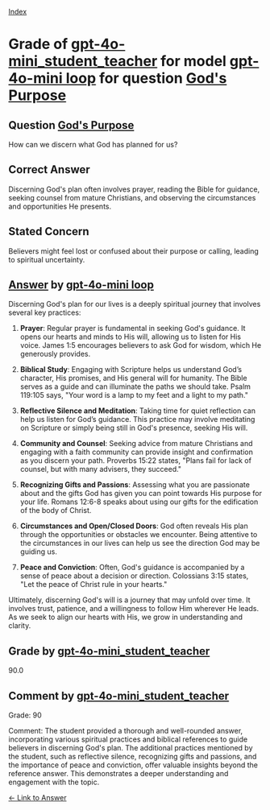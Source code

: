 
[Index](../../../../index.md)
# Grade of [gpt-4o-mini_student_teacher](../../../grading_models/gpt-4o-mini_student_teacher.md) for model [gpt-4o-mini loop](../../../answering_models/gpt-4o-mini_loop.md) for question [God's Purpose](../../../questions/God_s_Purpose.md)

## Question [God's Purpose](../../../questions/God_s_Purpose.md)
How can we discern what God has planned for us?

## Correct Answer
Discerning God's plan often involves prayer, reading the Bible for guidance, seeking counsel from mature Christians, and observing the circumstances and opportunities He presents.

## Stated Concern
Believers might feel lost or confused about their purpose or calling, leading to spiritual uncertainty.

## [Answer](../God_s_Purpose.md) by [gpt-4o-mini loop](../../../answering_models/gpt-4o-mini_loop.md)
Discerning God's plan for our lives is a deeply spiritual journey that involves several key practices:

1. **Prayer**: Regular prayer is fundamental in seeking God's guidance. It opens our hearts and minds to His will, allowing us to listen for His voice. James 1:5 encourages believers to ask God for wisdom, which He generously provides.

2. **Biblical Study**: Engaging with Scripture helps us understand God’s character, His promises, and His general will for humanity. The Bible serves as a guide and can illuminate the paths we should take. Psalm 119:105 says, "Your word is a lamp to my feet and a light to my path."

3. **Reflective Silence and Meditation**: Taking time for quiet reflection can help us listen for God’s guidance. This practice may involve meditating on Scripture or simply being still in God's presence, seeking His will.

4. **Community and Counsel**: Seeking advice from mature Christians and engaging with a faith community can provide insight and confirmation as you discern your path. Proverbs 15:22 states, "Plans fail for lack of counsel, but with many advisers, they succeed."

5. **Recognizing Gifts and Passions**: Assessing what you are passionate about and the gifts God has given you can point towards His purpose for your life. Romans 12:6-8 speaks about using our gifts for the edification of the body of Christ.

6. **Circumstances and Open/Closed Doors**: God often reveals His plan through the opportunities or obstacles we encounter. Being attentive to the circumstances in our lives can help us see the direction God may be guiding us.

7. **Peace and Conviction**: Often, God's guidance is accompanied by a sense of peace about a decision or direction. Colossians 3:15 states, "Let the peace of Christ rule in your hearts."

Ultimately, discerning God's will is a journey that may unfold over time. It involves trust, patience, and a willingness to follow Him wherever He leads. As we seek to align our hearts with His, we grow in understanding and clarity.

## Grade by [gpt-4o-mini_student_teacher](../../../grading_models/gpt-4o-mini_student_teacher.md)
90.0

## Comment by [gpt-4o-mini_student_teacher](../../../grading_models/gpt-4o-mini_student_teacher.md)
Grade: 90

Comment: The student provided a thorough and well-rounded answer, incorporating various spiritual practices and biblical references to guide believers in discerning God's plan. The additional practices mentioned by the student, such as reflective silence, recognizing gifts and passions, and the importance of peace and conviction, offer valuable insights beyond the reference answer. This demonstrates a deeper understanding and engagement with the topic.

[&lt;- Link to Answer](../God_s_Purpose.md)
